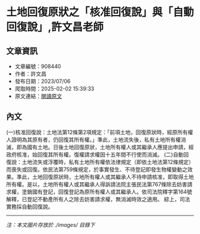# 土地回復原狀之「核准回復說」與「自動回復說」,許文昌老師

## 文章資訊
- 文章編號：908440
- 作者：許文昌
- 發布日期：2023/07/06
- 爬取時間：2025-02-02 15:39:33
- 原文連結：[閱讀原文](https://real-estate.get.com.tw/Columns/detail.aspx?no=908440)

## 內文
(一)核准回復說：土地法第12條第2項規定：「前項土地，回復原狀時，經原所有權人證明為其原有者，仍回復其所有權。」準此，土地流失後，私有土地所有權消滅，即為國有土地。日後土地回復原狀，土地所有權人或其繼承人應提出申請，經政府核准，始回復其所有權。復權請求權因十五年間不行使而消滅。
(二)自動回復說：土地流失或浮覆時，私有土地所有權依法律規定（即依土地法第12條規定）而喪失或回復。依民法第759條規定，於事實發生、不待登記即發生物權變動之效果。準此，土地回復原狀時，土地所有權人或其繼承人不待申請核准，即取得土地所有權。是以，土地所有權人或其繼承人得訴請法院主張民法第767條除去妨害請求權，塗銷國有登記，回復登記為原所有權人或其繼承人。依司法院釋字第164號解釋，已登記不動產所有人之除去妨害請求權，無消滅時效之適用。
綜上，司法實務採自動回復說。

---
*注：本文圖片存放於 ./images/ 目錄下*
